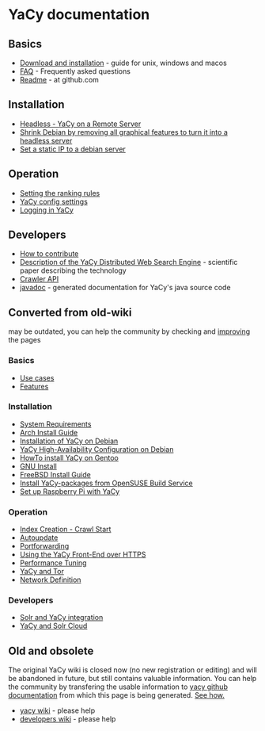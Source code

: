 # YaCy documentation

## Basics
* [Download and installation](download_installation.md) - guide for unix, windows and macos
* [FAQ](faq.md) - Frequently asked questions 
* [Readme](https://github.com/yacy/yacy_search_server/blob/master/README.md) - at github.com

## Installation
* [Headless - YaCy on a Remote Server](installation/headless.md)
* [Shrink Debian by removing all graphical features to turn it into a headless server](installation/shrink.md)
* [Set a static IP to a debian server](installation/staticip.md)

## Operation
* [Setting the ranking rules](operation/ranking.md)
* [YaCy config settings](operation/yacy_conf.md)
* [Logging in YaCy](operation/logging.md)

## Developers
* [How to contribute](contribute.md)
* [Description of the YaCy Distributed Web Search Engine](https://yacy.net/material/Description_of_the_YaCy_Distributed_Web_Search_Engine_Herrmann_Ning_Diaz_Preneel_ESAT_KULeuven_COSIC_article-2459.pdf) - scientific paper describing the technology
* [Crawler API](api/crawler.md)
* [javadoc](https://yacy.net/api/javadoc/) - generated documentation for YaCy's java source code

## Converted from old-wiki
may be outdated, you can help the community by checking and [improving](contribute.md) the pages

### Basics
* [Use cases](use_cases.md)
* [Features](features.md)

### Installation
* [System Requirements](installation/requirements.md)
* [Arch Install Guide](installation/archinstall.md)
* [Installation of YaCy on Debian](installation/debianinstall.md)
* [YaCy High-Availability Configuration on Debian](installation/debian_high_availability.md)
* [HowTo install YaCy on Gentoo](installation/gentooinstall.md)
* [GNU Install](installation/gnuinstall.md)
* [FreeBSD Install Guide](installation/freebsdinstall.md)
* [Install YaCy-packages from OpenSUSE Build Service](installation/obsinstall.md)
* [Set up Raspberry Pi with YaCy](installation/raspberry_pi.md)

### Operation
* [Index Creation - Crawl Start](operation/crawlstart_p.md)
* [Autoupdate](operation/autoupdate.md)
* [Portforwarding](operation/portforwarding.md)
* [Using the YaCy Front-End over HTTPS](operation/yacyoverhttps.md)
* [Performance Tuning](operation/performance.md)
* [YaCy and Tor](operation/yacy-tor.md)
* [Network Definition](operation/network-definition.md)

### Developers
* [Solr and YaCy integration](dev/solr.md)
* [YaCy and Solr Cloud](dev/solrcloud.md)

## Old and obsolete
The original YaCy wiki is closed now (no new registration or editing) and
will be abandoned in future, but still contains valuable information.  You
can help the community by transfering the usable information to [yacy github
documentation](https://github.com/yacy/yacy_net_homepage/) from which this
page is being generated.  [See how.](contribute.md)

* [yacy wiki](https://wiki.yacy.net/index.php/En:Start) - please help
* [developers wiki](https://wiki.yacy.net/index.php/Dev:Start) - please help
